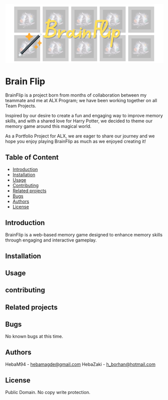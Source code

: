 ![alt text](static/images/coverphoto.png)
# Brain Flip
BrainFlip is a project born from months of collaboration between my teammate and me at ALX Program; we have been working together on all Team Projects. 

Inspired by our desire to create a fun and engaging way to improve memory skills, and with a shared love for Harry Potter, we decided to theme our memory game around this magical world. 

As a Portfolio Project for ALX, we are eager to share our journey and we hope you enjoy playing BrainFlip as much as we enjoyed creating it!


## Table of Content
* [Introduction](#Introduction)
* [Installation](#Installation)
* [Usage](#Usage)
* [Contributing](#Contributing)
* [Related projects](#Related_projects)
* [Bugs](#bugs)
* [Authors](#authors)
* [License](#license)

## Introduction
BrainFlip is a web-based memory game designed to enhance memory skills through engaging and interactive gameplay.

## Installation

## Usage

## contributing

## Related projects

## Bugs
No known bugs at this time.

## Authors
HebaM94 - hebamagde@gmail.com
HebaZaki - h_borhan@hotmail.com

## License
Public Domain. No copy write protection. 
